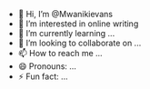 - 👋 Hi, I’m @Mwanikievans
- 👀 I’m interested in online writing 
- 🌱 I’m currently learning ...
- 💞️ I’m looking to collaborate on ...
- 📫 How to reach me ...
- 😄 Pronouns: ...
- ⚡ Fun fact: ...

<!---
Mwanikievans/Mwanikievans is a ✨ special ✨ repository because its `README.md` (this file) appears on your GitHub profile.
You can click the Preview link to take a look at your changes.
--->
